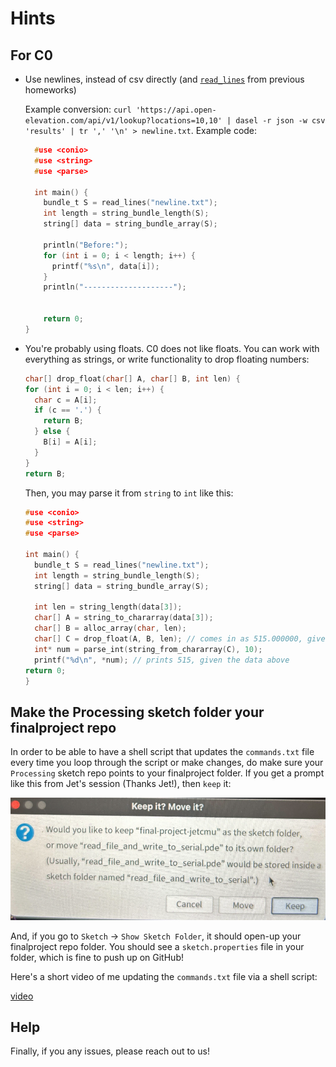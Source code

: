 # Hints

## For C0

* Use newlines, instead of csv directly (and [`read_lines`](./lib/readline.c0) from previous homeworks)

  Example conversion: `curl 'https://api.open-elevation.com/api/v1/lookup?locations=10,10' | dasel -r json -w csv 'results' | tr ',' '\n' > newline.txt`.
  Example code:

  ```c
    #use <conio>
    #use <string>
    #use <parse>

    int main() {
      bundle_t S = read_lines("newline.txt");
      int length = string_bundle_length(S);
      string[] data = string_bundle_array(S);

      println("Before:");
      for (int i = 0; i < length; i++) {
        printf("%s\n", data[i]);
      }
      println("--------------------");


      return 0;
  }
  ```

* You're probably using floats. C0 does not like floats. You can work with everything as strings, or write functionality to drop floating numbers:

  ```c
  char[] drop_float(char[] A, char[] B, int len) {
  for (int i = 0; i < len; i++) {
    char c = A[i];
    if (c == '.') {
      return B;
    } else {
      B[i] = A[i];
    }
  }
  return B;
  ```

  Then, you may parse it from `string` to `int` like this:

  ```c
  #use <conio>
  #use <string>
  #use <parse>

  int main() {
    bundle_t S = read_lines("newline.txt");
    int length = string_bundle_length(S);
    string[] data = string_bundle_array(S);

    int len = string_length(data[3]);
    char[] A = string_to_chararray(data[3]);
    char[] B = alloc_array(char, len);
    char[] C = drop_float(A, B, len); // comes in as 515.000000, given the data above
    int* num = parse_int(string_from_chararray(C), 10);
    printf("%d\n", *num); // prints 515, given the data above
  return 0;
  }
  ```
  
## Make the Processing sketch folder your finalproject repo

In order to be able to have a shell script that updates the `commands.txt` file every time you loop through
the script or make changes, do make sure your `Processing` sketch repo points to your finalproject folder. 
If you get a prompt like this from Jet's session (Thanks Jet!), 
then `keep` it:

![keepit or moveit?](./keepitmoveit.png "Sketch Folder")

And, if you go to `Sketch` -> `Show Sketch Folder`, it should open-up your finalproject repo folder. You should see a `sketch.properties` file in your folder, which is fine to push up on GitHub!

Here's a short video of me updating the `commands.txt` file via a shell script:

[video](./vid.mov "Example Video")

## Help

Finally, if you any issues, please reach out to us!